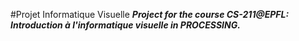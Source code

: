 #Projet Informatique Visuelle
**_Project for the course CS-211@EPFL: Introduction à l'informatique visuelle in PROCESSING._**
